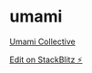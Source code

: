 # umami

[Umami Collective](https://umamicollective.com)

[Edit on StackBlitz ⚡️](https://stackblitz.com/edit/umami)
